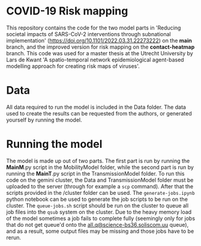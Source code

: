 # COVID-19 Risk mapping

This repository contains the code for the two model parts in 'Reducing societal impacts of SARS-CoV-2 interventions through subnational implementation' (https://doi.org/10.1101/2022.03.31.22273222) on the **main** branch, and the improved version for risk mapping on the **contact-heatmap** branch. This code was used for a master thesis at the Utrecht University by Lars de Kwant 'A spatio-temporal network epidemiological agent-based modelling approach for creating risk maps of viruses'.

# Data
All data required to run the model is included in the Data folder.
The data used to create the results can be requested from the authors, or generated yourself by running the model.

# Running the model
The model is made up out of two parts. The first part is run by running the __MainM__.py script in the MobilityModel folder, while the second part is run by running the __MainT__.py script in the TransmissionModel folder.
To run this code on the gemini cluster, the Data and TransmissionModel folder must be uploaded to the server (through for example a `scp` command). After that the scripts provided in the /cluster folder can be used. The `generate-jobs.ipynb` python notebook can be used to generate the job scripts to be run on the cluster. The `queue-jobs.sh` script should be run on the cluster to queue all job files into the `qsub` system on the cluster. Due to the heavy memory load of the model sometimes a job fails to complete fully (seemingly only for jobs that do not get queue'd onto the all.q@science-bs36.soliscom.uu queue), and as a result, some output files may be missing and those jobs have to be rerun.

